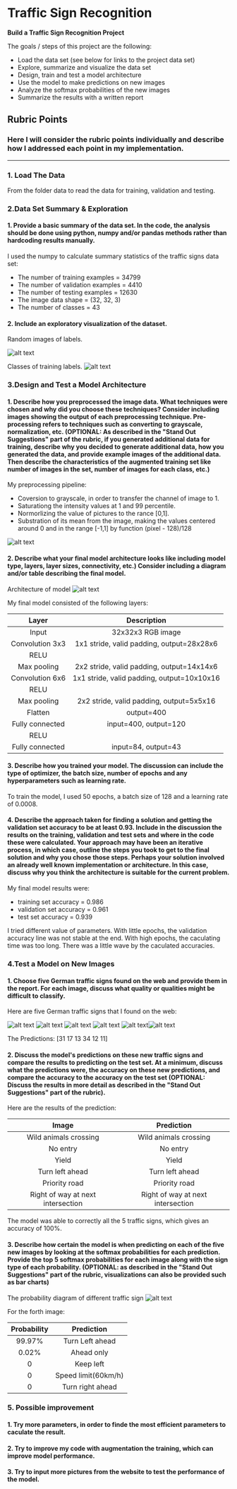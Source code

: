 # **Traffic Sign Recognition** 


**Build a Traffic Sign Recognition Project**

The goals / steps of this project are the following:
* Load the data set (see below for links to the project data set)
* Explore, summarize and visualize the data set
* Design, train and test a model architecture
* Use the model to make predictions on new images
* Analyze the softmax probabilities of the new images
* Summarize the results with a written report



## Rubric Points
### Here I will consider the rubric points individually and describe how I addressed each point in my implementation.  

---
### 1. Load The Data
From the folder data to read the data for training, validation and testing.

### 2.Data Set Summary & Exploration

#### 1. Provide a basic summary of the data set. In the code, the analysis should be done using python, numpy and/or pandas methods rather than hardcoding results manually.

I used the numpy to calculate summary statistics of the traffic
signs data set:

* The number of training examples = 34799
* The number of validation examples = 4410
* The number of testing examples = 12630
* The image data shape = (32, 32, 3)
* The number of classes = 43

#### 2. Include an exploratory visualization of the dataset.

Random images of labels.

![alt text](./result_images/labels.jpg "Labels")

Classes of training labels.
![alt text](./result_images/class_of_training_labels.jpg "Classes of training labels")

### 3.Design and Test a Model Architecture

#### 1. Describe how you preprocessed the image data. What techniques were chosen and why did you choose these techniques? Consider including images showing the output of each preprocessing technique. Pre-processing refers to techniques such as converting to grayscale, normalization, etc. (OPTIONAL: As described in the "Stand Out Suggestions" part of the rubric, if you generated additional data for training, describe why you decided to generate additional data, how you generated the data, and provide example images of the additional data. Then describe the characteristics of the augmented training set like number of images in the set, number of images for each class, etc.)

My preprocessing pipeline:
* Coversion to grayscale, in order to transfer the channel of image to 1.
* Saturationg the intensity values at 1 and 99 percentile.
* Normorlizing the value of pictures to the rance [0,1].
* Substration of its mean from the image, making the values centered around 0 and in the range [-1,1] by function (pixel - 128)/128
  

![alt text](./result_images/grayscale.jpg)


#### 2. Describe what your final model architecture looks like including model type, layers, layer sizes, connectivity, etc.) Consider including a diagram and/or table describing the final model.
Architecture of model
![alt text](./result_images/model_architecture.jpg)

My final model consisted of the following layers:

| Layer         		|     Description	        					| 
|:---------------------:|:---------------------------------------------:| 
| Input         		| 32x32x3 RGB image   							| 
| Convolution 3x3     	| 1x1 stride, valid padding, output=28x28x6 	|
| RELU					|												|
| Max pooling	      	| 2x2 stride, valid padding, output=14x14x6   	|
| Convolution 6x6       | 1x1 stride, valid padding, output=10x10x16    |
| RELU          		|            									|
| Max pooling			| 2x2 stride, valid padding, output=5x5x16      |  	
| Flatten				| output=400									|
| Fully connected		| input=400, output=120       					|
| RELU                  |                                               |
| Fully connected       | input=84, output=43 


#### 3. Describe how you trained your model. The discussion can include the type of optimizer, the batch size, number of epochs and any hyperparameters such as learning rate.

To train the model, I used 50 epochs, a batch size of 128 and a learning rate of 0.0008.

#### 4. Describe the approach taken for finding a solution and getting the validation set accuracy to be at least 0.93. Include in the discussion the results on the training, validation and test sets and where in the code these were calculated. Your approach may have been an iterative process, in which case, outline the steps you took to get to the final solution and why you chose those steps. Perhaps your solution involved an already well known implementation or architecture. In this case, discuss why you think the architecture is suitable for the current problem.

My final model results were:
* training set accuracy = 0.986
* validation set accuracy = 0.961
* test set accuracy = 0.939

I tried different value of parameters. With little epochs, the validation accuracy line was not stable at the end. With high epochs, the caculating time was too long. There was a little wave by the caculated accuracies.

 

### 4.Test a Model on New Images

#### 1. Choose five German traffic signs found on the web and provide them in the report. For each image, discuss what quality or qualities might be difficult to classify.

Here are five German traffic signs that I found on the web:

![alt text](./Test_image_of_DE/31_wildanimalscrossing_32x32x3.jpg) ![alt text](./Test_image_of_DE/17_noentry_32x32x3.jpg) 
![alt text](./Test_image_of_DE/13_yield.jpg)  ![alt text](./Test_image_of_DE/34_turn_left_ahead.jpg)  ![alt text](./Test_image_of_DE/12_priority_road_32x32x3.jpg)![alt text](./Test_image_of_DE/11_rigtoffway_atnextintersection_32x32x3.jpg) 

The Predictions: [31 17 13 34 12 11]

#### 2. Discuss the model's predictions on these new traffic signs and compare the results to predicting on the test set. At a minimum, discuss what the predictions were, the accuracy on these new predictions, and compare the accuracy to the accuracy on the test set (OPTIONAL: Discuss the results in more detail as described in the "Stand Out Suggestions" part of the rubric).

Here are the results of the prediction:

| Image			        |     Prediction	        					| 
|:---------------------:|:---------------------------------------------:| 
| Wild animals crossing | Wild animals crossing   						| 
| No entry     			| No entry 										|
| Yield					| Yield											|
| Turn left ahead  		| Turn left ahead				 				|
| Priority road			| Priority road      							|
| Right of way at next intersection| Right of way at next intersection  |

The model was able to correctly all the 5 traffic signs, which gives an accuracy of 100%. 

#### 3. Describe how certain the model is when predicting on each of the five new images by looking at the softmax probabilities for each prediction. Provide the top 5 softmax probabilities for each image along with the sign type of each probability. (OPTIONAL: as described in the "Stand Out Suggestions" part of the rubric, visualizations can also be provided such as bar charts)

The probability diagram of different traffic sign
![alt text](./result_images/probability_1.jpg)

For the forth image:

| Probability         	|     Prediction	        					| 
|:---------------------:|:---------------------------------------------:| 
| 99.97%       			| Turn Left ahead   							| 
| 0.02%    				| Ahead only									|
| 0					    | Keep left 									|
| 0      			    | Speed limit(60km/h)					 		|
| 0				        | Turn right ahead     							|

### 5. Possible improvement

#### 1. Try more parameters, in order to finde the most efficient parameters to caculate the result.
#### 2. Try to improve my code with augmentation the training, which can improve model performance.
#### 3. Try to input more pictures from the website to test the performance of the model.

